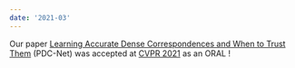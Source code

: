 ```yaml
---
date: '2021-03'
---
```


Our paper [Learning Accurate Dense Correspondences and When to Trust Them](https://arxiv.org/abs/2101.01710) (PDC-Net) was accepted at [CVPR 2021](http://cvpr2021.thecvf.com/) as an ORAL ! 
